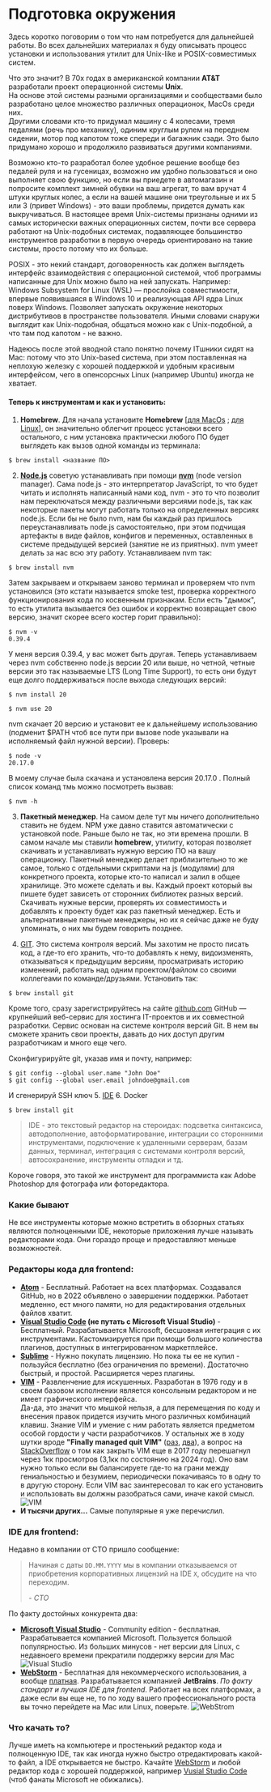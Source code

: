 # Подготовка окружения

Здесь коротко поговорим о том что нам потребуется для дальнейшей работы. Во всех дальнейших материалах
я буду описывать процесс установки и использования утилит для Unix-like и POSIX-совместимых систем.  

Что это значит? В 70х годах в американской компании **AT&T** разработали проект операционной системы **Unix**.  
На основе этой системы разными организациями и сообществами было разработано целое множество различных операционок, MacOs среди них.  
Другими словами кто-то придумал машину с 4 колесами, тремя педалями (речь про механику), одиним круглым рулем на переднем сидении,
мотор под капотом тоже спереди и багажник сзади. Это было придумано хорошо и продолжило развиваться другими компаниями.

Возможно кто-то разработал более удобное решение вообще без педалей руля и на гусеницах, возможно им удобно пользоваться и оно выполняет свою функцию, но
если вы приедете в автомагазин и попросите комплект зимней обувки на ваш агрегат, то вам вручат 4 штуки круглых колес, 
а если на вашей машине они треугольные и их 5 или 3 (привет Windows) - это ваши проблемы, придется думать как выкручиваться. 
В настоящее время Unix-системы признаны одними из самых исторически важных операционных систем, почти все сервера работают на Unix-подобных системах,
подавляющее большинство инструментов разработки в первую очередь ориентировано на такие системы, просто потому что их больше.

POSIX - это некий стандарт, договоренность как должен выглядеть интерфейс взаимодействия с операционной системой, чтоб программы
написанные для Unix можно было на ней запускать. 
Например: Windows Subsystem for Linux (WSL) — прослойка совместимости, впервые появившаяся в Windows 10 и реализующая API ядра Linux поверх Windows. 
Позволяет запускать окружение некоторых дистрибутивов в пространстве пользователя. Иными словами снаружи выглядит как Unix-подобная, общаться можно как
с Unix-подобной, а что там под капотом - не важно.

Надеюсь после этой вводной стало понятно почему ITшники сидят на Mac: потому что это Unix-based система, при этом поставленная на неплохую железку
с хорошей поддержкой и удобным красивым интерфейсом, чего в опенсорсных Linux (например Ubuntu) иногда не хватает.

 #### Теперь к инструментам и как и установить:

1. **Homebrew**. Для начала установите **Homebrew** [[для MacOs](https://brew.sh/) ; [для Linux](https://docs.brew.sh/Homebrew-on-Linux)], 
он значительно облегчит процесс установки всего остального, с ним установка практически любого ПО будет выглядеть как вызов одной команды из терминала:
```shell 
$ brew install <название ПО>
```
2. [**Node.js**](https://nodejs.org/en/learn/getting-started/introduction-to-nodejs) советую устанавливать при помощи [**nvm**](https://github.com/nvm-sh/nvm?tab=readme-ov-file#installing-and-updating)
(node version manager). Сама node.js - это интерпретатор JavaScript, то что будет читать и исполнять написанный нами код, nvm - это то что позволит
нам переключаться между различными версиями node.js, так как некоторые пакеты могут работать только на определенных версиях node.js. 
Если бы не было nvm, нам бы каждый раз пришлось переустанавливать node.js самостоятельно, при этом подчищая артефакты в виде файлов, конфигов и переменных,
оставленных в системе предыдущей версией (занятие не из приятных). nvm умеет делать за нас всю эту работу. Устанавливаем nvm так:
```shell
$ brew install nvm
```
Затем закрываем и открываем заново терминал и проверяем что nvm установился (это кстати называется smoke test, проверка корректного функционирования кода по косвенным признакам. 
Если есть "дымок", то есть утилита вызывается без ошибок и корректно возвращает свою версию, значит скорее всего костер горит правильно):
```shell
$ nvm -v
0.39.4
```
У меня версия 0.39.4, у вас может быть другая. 
Теперь устанавливаем через nvm собственно node.js версии 20 или выше, но четной, четные версии это так называемые LTS (Long Time Support),
то есть они будут еще долго поддерживаться после выхода следующих версий:
```shell
$ nvm install 20
```
```shell
$ nvm use 20
```
nvm скачает 20 версию и установит ее к дальнейшему использованию (подменит $PATH чтоб все 
пути при вызове node указывали на исполняемый файл нужной версии). Проверь:
```shell
$ node -v
20.17.0
```
В моему случае была скачана и установлена версия 20.17.0 .
Полный список команд тмь можно посмотреть вызвав:
```shell
$ nvm -h
```
3. **Пакетный менеджер**. На самом деле тут мы ничего дополнительно ставить не будем. 
NPM уже давно ставится автоматически с установкой node. Раньше было не так, но эти времена прошли.
В самом начале мы ставили **homebrew**, утилиту, которая позволяет скачивать и устанавливать нужную версию ПО на вашу операционку.
Пакетный менеджер делает приблизительно то же самое, только с отдельными скриптами на js (модулями) для конкретного проекта,
которые кто-то написал и залил в общее хранилище. Это можете сделать и вы. Каждый проект который вы пишете будет зависеть от сторонних 
библиотек разных версий. Скачивать нужные версии, проверять их совместимость и добавлять к проекту будет как раз пакетный менеджер.
Есть и альтернативные пакетные менеджеры, но их я сейчас даже не буду упоминать, о них мы будем говорить позднее.

4. [GIT](https://git-scm.com/). Это система контроля версий. Мы захотим не просто писать код, а где-то его хранить, что-то добавлять к нему,
видоизменять, отказываться к предыдущим версиям, просматривать историю изменений, работать над одним
проектом/файлом со своими коллегеами по команде/друзьями.
Установить так: 
```shell
$ brew install git
```
Кроме того, сразу зарегистрируйтесь на сайте [github.com](github.com)
GitHub — крупнейший веб-сервис для хостинга IT-проектов и их совместной разработки. 
Cервис основан на системе контроля версий Git. В нем вы сможете хранить свои проекты, 
давать до них доступ другим разработчикам и много еще чего.

Сконфигурируйте git, указав имя и почту, например:
```shell
$ git config --global user.name "John Doe"
$ git config --global user.email johndoe@gmail.com
```
И сгенерируй SSH ключ
5. [IDE](/TheTechTales/posts/ide.html)
6. Docker
```shell
$ brew install git
```


>IDE - это текстовый редактор на стероидах: подсветка синтаксиса, 
> автодополнение, автоформатирование, 
> интеграции со сторонними инструментами, 
> подключение к удаленными серверам, базам данных, терминал, 
> интеграция с системами контроля версий, автосохранение, 
> инструменты отладки и тд.

Короче говоря, это такой же инструмент для программиста как Adobe Photoshop для фотографа или фоторедактора.

### Какие бывают

Не все инструменты которые можно встретить в обзорных статьях являются полноценными IDE,
некоторые приложения лучше называть редакторами кода. Они гораздо проще 
и предоставляют меньше возможностей. 

### Редакторы кода для frontend:

+ **[Atom](https://atom-editor.cc)** - Бесплатный. Работает на всех платформах. Создавался GitHub, но в 2022 объявлено о завершении поддержки. Работает медленно, ест много памяти, но для редактирования отдельных файлов хватит.
+ **[Visual Studio Code](https://code.visualstudio.com) (не путать с Microsoft Visual Studio)** - Бесплатный. Разрабатывается Microsoft, бесшовная интеграция с их инструментами. Кастомизируется при помощи большого количества плагинов, доступных в интегрированном маркетплейсе.
+ **[Sublime](https://www.sublimetext.com)** - Нужно покупать лицензию. Но пока ты ее не купил - пользуйся бесплатно (без ограничения по времени). Достаточно быстрый, и простой. Расширяется через плагины.
+ **[VIM](https://www.vim.org/)** - Развленчение для искушенных. Разработан в 1976 году и в своем базовом исполнении является консольным редактором и не имеет графического интерфейса.  
Да-да, это значит что мышкой нельзя, а для перемещения по коду и внесения правок придется изучить много различных комбинаций клавиш. 
Знание VIM и умение с ним работать является предметом особой гордости у части разработчиков. У остальных же в ходу шутки вроде **"Finally managed quit VIM"** ([раз](https://devhumor.com/media/finally-managed-to-quit-vim), [два](https://www.reddit.com/r/linuxmasterrace/comments/p4zi52/guys_i_think_ive_finally_learned_how_to_quit_vim/)), 
а вопрос на [StackOverflow](https://stackoverflow.com/questions/11828270/how-do-i-exit-vim) о том как закрыть VIM еще в 2017 году перешагнул через 1кк просмотров (3,1кк по состоянию на 2024 год). 
Оно вам нужно только если вы балансируете где-то на грани между гениальностью и безумием, периодически покачиваясь то в одну то в другую сторону. 
Если VIM вас заинтересовал то как его установить и использовать вы должны разобраться сами, иначе какой смысл.
![VIM](/TheTechTales/assets/VIM_screenshot.png)
+ **И тысячи других...** Самые популярные я уже перечислил.

### IDE для frontend:

Недавно в компании от CTO пришло сообщение: 
> Начиная с даты `DD.MM.YYYY` мы в компании отказываемся от 
> приобретения корпоративных лицензий на IDE `X`, обсудите на что переходим.
> 
> *- CTO*

По факту достойных конкурента два:
+ **[Microsoft Visual Studio](https://visualstudio.microsoft.com/vs/community/)** - Community edition - бесплатная. Разрабатывается компанией Microsoft. Пользуется большой популярностью. Из больших минусов - нет версии для Linux, с недавноего времени прекратили поддержку версии для Mac ![Visual Studio](/TheTechTales/assets/VisualStudio_screenshot.png)
+ **[WebStorm](https://www.jetbrains.com/ru-ru/webstorm/)** - Бесплатная для некоммерческого использования, а вообще [платная](https://www.jetbrains.com/ru-ru/webstorm/buy/?section=personal&billing=monthly). Разрабатывается компанией **JetBrains**. _По факту стандарт и лучшая IDE для frontend_. Работает на всех платформах, а даже если вы еще не, то по ходу вашего профессионального роста вы точно перейдете на Mac или Linux, поверьте. ![WebStrom](/TheTechTales/assets/WebStorm_screenshot.png)

### Что качать то?

Лучше иметь на компьютере и простенький редактор кода и полноценную IDE, так как иногда нужно быстро отредактировать какой-то файл, а IDE открывается не быстро.
Качайте [WebStorm](https://www.jetbrains.com/ru-ru/webstorm/) и любой редактор кода с хорошей поддержкой, например [Vusial Studio Code](https://code.visualstudio.com) (чтоб фанаты Microsoft не обижались).









